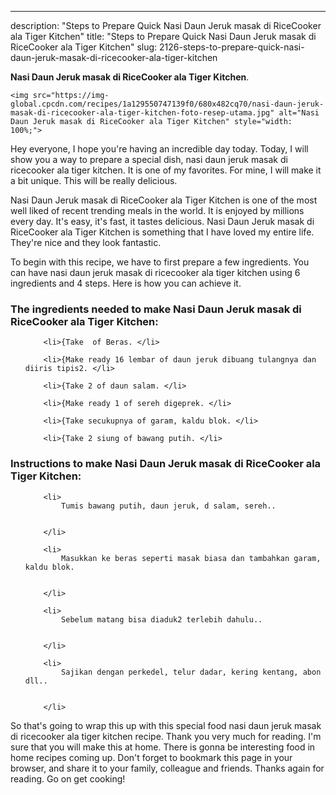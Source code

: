 ---
description: "Steps to Prepare Quick Nasi Daun Jeruk masak di RiceCooker ala Tiger Kitchen"
title: "Steps to Prepare Quick Nasi Daun Jeruk masak di RiceCooker ala Tiger Kitchen"
slug: 2126-steps-to-prepare-quick-nasi-daun-jeruk-masak-di-ricecooker-ala-tiger-kitchen

<p>
	<strong>Nasi Daun Jeruk masak di RiceCooker ala Tiger Kitchen</strong>. 
	
</p>
<p>
	
	<img src="https://img-global.cpcdn.com/recipes/1a129550747139f0/680x482cq70/nasi-daun-jeruk-masak-di-ricecooker-ala-tiger-kitchen-foto-resep-utama.jpg" alt="Nasi Daun Jeruk masak di RiceCooker ala Tiger Kitchen" style="width: 100%;">
	
	
</p>
<p>
	Hey everyone, I hope you're having an incredible day today. Today, I will show you a way to prepare a special dish, nasi daun jeruk masak di ricecooker ala tiger kitchen. It is one of my favorites. For mine, I will make it a bit unique. This will be really delicious.
</p>
	
<p>
	
</p>
<p>
	Nasi Daun Jeruk masak di RiceCooker ala Tiger Kitchen is one of the most well liked of recent trending meals in the world. It is enjoyed by millions every day. It's easy, it's fast, it tastes delicious. Nasi Daun Jeruk masak di RiceCooker ala Tiger Kitchen is something that I have loved my entire life. They're nice and they look fantastic.
</p>

<p>
To begin with this recipe, we have to first prepare a few ingredients. You can have nasi daun jeruk masak di ricecooker ala tiger kitchen using 6 ingredients and 4 steps. Here is how you can achieve it.
</p>

<h3>The ingredients needed to make Nasi Daun Jeruk masak di RiceCooker ala Tiger Kitchen:</h3>

<ol>
	
		<li>{Take  of Beras. </li>
	
		<li>{Make ready 16 lembar of daun jeruk dibuang tulangnya dan diiris tipis2. </li>
	
		<li>{Take 2 of daun salam. </li>
	
		<li>{Make ready 1 of sereh digeprek. </li>
	
		<li>{Take secukupnya of garam, kaldu blok. </li>
	
		<li>{Take 2 siung of bawang putih. </li>
	
</ol>
<p>
	
</p>

<h3>Instructions to make Nasi Daun Jeruk masak di RiceCooker ala Tiger Kitchen:</h3>

<ol>
	
		<li>
			Tumis bawang putih, daun jeruk, d salam, sereh..
			
			
		</li>
	
		<li>
			Masukkan ke beras seperti masak biasa dan tambahkan garam, kaldu blok.
			
			
		</li>
	
		<li>
			Sebelum matang bisa diaduk2 terlebih dahulu..
			
			
		</li>
	
		<li>
			Sajikan dengan perkedel, telur dadar, kering kentang, abon dll..
			
			
		</li>
	
</ol>

<p>
	
</p>

<p>
	So that's going to wrap this up with this special food nasi daun jeruk masak di ricecooker ala tiger kitchen recipe. Thank you very much for reading. I'm sure that you will make this at home. There is gonna be interesting food in home recipes coming up. Don't forget to bookmark this page in your browser, and share it to your family, colleague and friends. Thanks again for reading. Go on get cooking!
</p>
